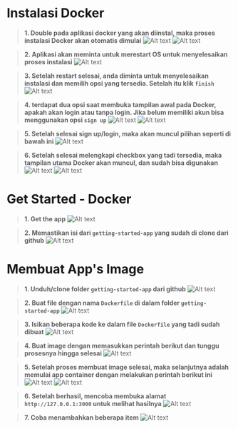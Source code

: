 # Instalasi Docker
>**1. Double pada aplikasi docker yang akan diinstal, maka proses instalasi Docker akan otomatis dimulai**
![Alt text](screenshoot-instalasi/image.png)
![Alt text](screenshoot-instalasi/image-1.png)

>**2. Aplikasi akan meminta untuk merestart OS untuk menyelesaikan proses instalasi**
![Alt text](screenshoot-instalasi/image-2.png)

>**3. Setelah restart selesai, anda diminta untuk menyelesaikan instalasi dan memilih opsi yang tersedia. Setelah itu klik `finish`**
![Alt text](screenshoot-instalasi/image-3.png)

>**4. terdapat dua opsi saat membuka tampilan awal pada Docker, apakah akan login atau tanpa login. Jika belum memiliki akun bisa menggunakan opsi `sign up`**
![Alt text](screenshoot-instalasi/image-4.png)
![Alt text](screenshoot-instalasi/image-5.png)

>**5. Setelah selesai sign up/login, maka akan muncul pilihan seperti di bawah ini**
![Alt text](screenshoot-instalasi/image-6.png)

>**6. Setelah selesai melengkapi checkbox yang tadi tersedia, maka tampilan utama Docker akan muncul, dan sudah bisa digunakan**
![Alt text](screenshoot-instalasi/image-7.png)
![Alt text](screenshoot-instalasi/image-8.png)

# Get Started - Docker
>**1. Get the app**
![Alt text](screenshoot-instalasi/image9.png)

>**2. Memastikan isi dari `getting-started-app` yang sudah di clone dari github**
![Alt text](screenshoot-instalasi/image10.png)

# Membuat App's Image

>**1. Unduh/clone folder `getting-started-app` dari github**
![Alt text](screenshoot-instalasi/image11.png)

>**2. Buat file dengan nama `Dockerfile` di dalam folder `getting-started-app`**
![Alt text](screenshoot-instalasi/image12.png)

>**3. Isikan beberapa kode ke dalam file `Dockerfile` yang tadi sudah dibuat**
![Alt text](screenshoot-instalasi/image13.png)

>**4. Buat image dengan memasukkan perintah berikut dan tunggu prosesnya hingga selesai**
![Alt text](screenshoot-instalasi/image14.png)

>**5. Setelah proses membuat image selesai, maka selanjutnya adalah memulai app container dengan melakukan perintah berikut ini**
![Alt text](screenshoot-instalasi/image15.png)
![Alt text](screenshoot-instalasi/image16.png)

>**6. Setelah berhasil, mencoba membuka alamat `http://127.0.0.1:3000` untuk melihat hasilnya**
![Alt text](screenshoot-instalasi/image17.png)

>**7. Coba menambahkan beberapa item**
![Alt text](screenshoot-instalasi/image18.png)